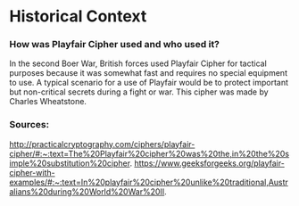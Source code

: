 # Historical Context
### How was Playfair Cipher used and who used it?
In the second Boer War, British forces used Playfair Cipher for tactical purposes because it was somewhat fast and requires no special equipment to use. A typical scenario for a use of Playfair would be to protect important but non-critical secrets during a fight or war. This cipher was made by Charles Wheatstone.

### Sources:
http://practicalcryptography.com/ciphers/playfair-cipher/#:~:text=The%20Playfair%20cipher%20was%20the,in%20the%20simple%20substitution%20cipher.
https://www.geeksforgeeks.org/playfair-cipher-with-examples/#:~:text=In%20playfair%20cipher%20unlike%20traditional,Australians%20during%20World%20War%20II.
